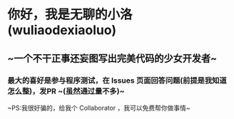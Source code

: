 # 你好，我是无聊的小洛(wuliaodexiaoluo)

## ~一个不干正事还妄图写出完美代码的少女开发者~

### 最大的喜好是参与程序测试，在 Issues 页面回答问题(前提是我知道怎么整)，发PR ~(虽然通过量不多)~

~PS:我很好骗的，给我个 Collaborator ，我可以免费帮你做事情~
